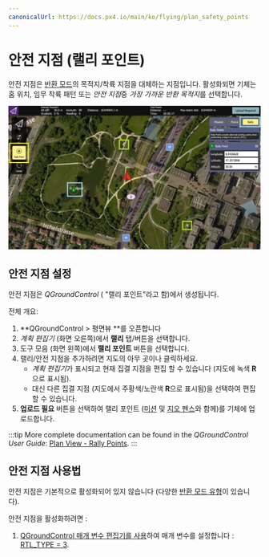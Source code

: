 ```yaml
---
canonicalUrl: https://docs.px4.io/main/ko/flying/plan_safety_points
---
```


# 안전 지점 (랠리 포인트)

안전 지점은 [반환 모드](../flight_modes/return.md)의 목적지/착륙 지점을 대체하는 지점입니다. 활성화되면 기체는 홈 위치, 임무 착륙 패턴 또는 *안전 지점*중 *가장 가까운 반환 목적지*를 선택합니다.

![안전 지점](../../assets/qgc/plan/rally_point/rally_points.jpg)

## 안전 지점 설정

안전 지점은 *QGroundControl* ( "랠리 포인트"라고 함)에서 생성됩니다.

전체 개요:
1. **QGroundControl > 평면뷰 **를 오픈합니다
1. *계획 편집기* (화면 오른쪽)에서 **랠리** 탭/버튼을 선택합니다.
1. 도구 모음 (화면 왼쪽)에서 **랠리 포인트** 버튼을 선택합니다.
1. 랠리/안전 지점을 추가하려면 지도의 아무 곳이나 클릭하세요.
   - *계획 편집기*가 표시되고 현재 집결 지점을 편집 할 수 있습니다 (지도에 녹색 **R**으로 표시됨).
   - 대신 다른 집결 지점 (지도에서 주황색/노란색 **R**으로 표시됨)을 선택하여 편집할 수 있습니다.
1. **업로드 필요** 버튼을 선택하여 랠리 포인트 ([미션](../flying/missions.md) 및 [지오 펜스](../flying/geofence.md)와 함께)를 기체에 업로드합니다.

:::tip
More complete documentation can be found in the *QGroundControl User Guide*: [Plan View - Rally Points](https://docs.qgroundcontrol.com/master/en/PlanView/PlanRallyPoints.html).
:::

## 안전 지점 사용법

안전 지점은 기본적으로 활성화되어 있지 않습니다 (다양한 [반환 모드 유형](../flight_modes/return.md#return_types)이 있습니다).

안전 지점을 활성화하려면 :
1. [QGroundControl 매개 변수 편집기를 사용](../advanced_config/parameters.md)하여 매개 변수를 설정합니다 : [RTL_TYPE = 3](../advanced_config/parameter_reference.md#RTL_TYPE).
